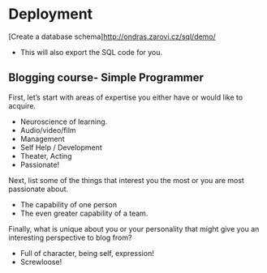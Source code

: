 # Deployment



[Create a database schema]http://ondras.zarovi.cz/sql/demo/
* This will also export the SQL code for you.


## Blogging course- Simple Programmer

First, let’s start with areas of expertise you either have or would like to acquire.  
*  Neuroscience of learning.
*  Audio/video/film
*  Management
*  Self Help / Development
*  Theater, Acting
*  Passionate!

Next, list some of the things that interest you the most or you are most passionate about.
*  The capability of one person
*  The even greater capability of a team.

Finally, what is unique about you or your personality that might give you an interesting perspective to blog from?
*  Full of character, being self, expression!
*  Screwloose!
